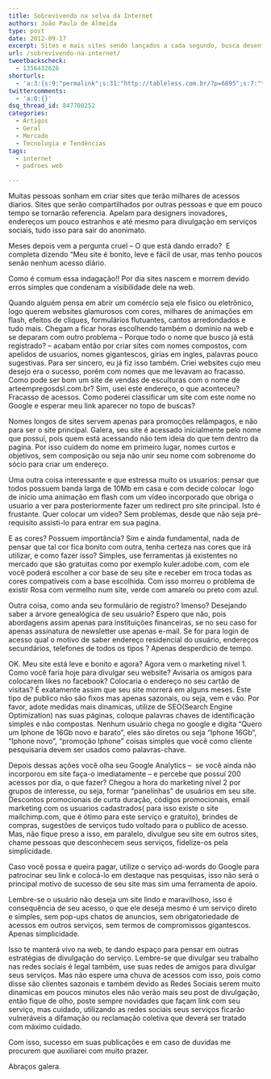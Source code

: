 ```yaml
---
title: Sobrevivendo na selva da Internet
authors: João Paulo de Almeida
type: post
date: 2012-09-17
excerpt: Sites e mais sites sendo lançados a cada segundo, busca desenfreada para alcançar o topo das redes de pesquisa. Como controlar quem entra e saí de seu site? Ficar de olho apenas no Analytics ajuda?
url: /sobrevivendo-na-internet/
tweetbackscheck:
  - 1356432626
shorturls:
  - 'a:3:{s:9:"permalink";s:31:"http://tableless.com.br/?p=6895";s:7:"tinyurl";s:26:"http://tinyurl.com/8nrkvqu";s:4:"isgd";s:19:"http://is.gd/Ppdz0r";}'
twittercomments:
  - 'a:0:{}'
dsq_thread_id: 847708252
categories:
  - Artigos
  - Geral
  - Mercado
  - Tecnologia e Tendências
tags:
  - internet
  - padroes web

---
```

Muitas pessoas sonham em criar sites que terão milhares de acessos diarios. Sites que serão compartilhados por outras pessoas e que em pouco tempo se tornarão referencia. Apelam para designers inovadores, endereços um pouco estranhos e até mesmo para divulgação em serviços sociais, tudo isso para sair do anonimato.

Meses depois vem a pergunta cruel – O que está dando errado?  E completa dizendo “Meu site é bonito, leve e fácil de usar, mas tenho poucos senão nenhum acesso diário.

Como é comum essa indagação!! Por dia sites nascem e morrem devido erros simples que condenam a visibilidade dele na web.
  
Quando alguém pensa em abrir um comércio seja ele fisico ou eletrônico, logo querem websites glamurosos com cores, milhares de animações em flash, efeitos de cliques, formulários flutuantes, cantos arredondados e tudo mais. Chegam a ficar horas escolhendo também o dominio na web e se deparam com outro problema – Porque todo o nome que busco já está registrado? – acabam então por criar sites com nomes compostos, com apelidos de usuarios, nomes gigantescos, girias em ingles, palavras pouco sugestivas. Para ser sincero, eu já fiz isso também. Criei websites cujo meu desejo era o sucesso, porém com nomes que me levavam ao fracasso. Como pode ser bom um site de vendas de esculturas com o nome de arteempregosdsl.com.br? Sim, usei este endereço, o que aconteceu? Fracasso de acessos. Como poderei classificar um site com este nome no Google e esperar meu link aparecer no topo de buscas?

Nomes longos de sites servem apenas para promoções relâmpagos, e não para ser o site principal. Galera, seu site é acessado inicialmente pelo nome que possuí, pois quem está acessando não tem ideia do que tem dentro da pagina. Por isso cuidem do nome em primeiro lugar, nomes curtos e objetivos, sem composição ou seja não unir seu nome com sobrenome do sócio para criar um endereço.

Uma outra coisa interessante e que estressa muito os usuarios: pensar que todos possuem banda larga de 10Mb em casa e com decide colocar  logo de inicio uma animação em flash com um vídeo incorporado que obriga o usuario a ver para posteriormente fazer um redirect pro site principal. Isto é frustante. Quer colocar um video? Sem problemas, desde que não seja pré-requisito assisti-lo para entrar em sua pagina.

E as cores? Possuem importância? Sim e ainda fundamental, nada de pensar que tal cor fica bonito com outra, tenha certeza nas cores que irá utilizar, e como fazer isso? Simples, use ferramentas já existentes no mercado que são gratuitas como por exemplo kuler.adobe.com, com ele você poderá escolher a cor base de seu site e receber em troca todas as cores compativeis com a base escolhida. Com isso morreu o problema de existir Rosa com vermelho num site, verde com amarelo ou preto com azul.

Outra coisa, como anda seu formulário de registro? Imenso? Desejando saber a árvore genealógica de seu usuário? Espero que não, pois abordagens assim apenas para instituições financeiras, se no seu caso for apenas assinatura de newsletter use apenas e-mail. Se for para login de acesso qual o motivo de saber endereço residencial do usuário, endereços secundários, telefones de todos os tipos ? Apenas desperdicio de tempo.

OK. Meu site está leve e bonito e agora? Agora vem o marketing nível 1. Como você faria hoje para divulgar seu website? Avisaria os amigos para colocarem likes no facebook? Colocaria o endereço no seu cartão de visitas? É exatamente assim que seu site morrerá em alguns meses. Este tipo de publico não são fixos mas apenas sazonais, ou seja, vem e vão. Por favor, adote medidas mais dinamicas, utilize de SEO(Search Engine Optimization) nas suas páginas, coloque palavras chaves de identificação simples e não compostas. Nenhum usuário chega no google e digita “Quero um Iphone de 16Gb novo e barato”, eles são diretos ou seja “Iphone 16Gb”, “Iphone novo”, “promoção Iphone” coisas simples que você como cliente pesquisaria devem ser usados como palavras-chave.

Depois dessas ações você olha seu Google Analytics &#8211;  se você ainda não incorporou em site faça-o imediatamente &#8211; e percebe que possuí 200 acessos por dia, o que fazer? Chegou a hora do marketing nível 2 por grupos de interesse, ou seja, formar “panelinhas” de usuários em seu site. Descontos promocionais de curta duração, códigos promocionais, email marketing com os usuarios cadastrados( para isso existe o site mailchimp.com, que é ótimo para este serviço e gratuito), brindes de compras, sugestões de serviços tudo voltado para o publico de acesso. Mas, não fique preso a isso, em paralelo, divulgue seu site em outros sites, chame pessoas que desconhecem seus serviços, fidelize-os pela simplicidade.

Caso você possa e queira pagar, utilize o serviço ad-words do Google para patrocinar seu link e colocá-lo em destaque nas pesquisas, isso não será o principal motivo de sucesso de seu site mas sim uma ferramenta de apoio.

Lembre-se o usuário não deseja um site lindo e maravilhoso, isso é consequência de seu acesso, o que ele deseja mesmo é um serviço direto e simples, sem pop-ups chatos de anuncios, sem obrigatoriedade de acessos em outros serviços, sem termos de compromissos gigantescos. Apenas simplicidade.

Isso te manterá vivo na web, te dando espaço para pensar em outras estratégias de divulgação do serviço. Lembre-se que divulgar seu trabalho nas redes sociais é legal também, use suas redes de amigos para divulgar seus serviços. Mas não espere uma chuva de acessos com isso, pois como disse são clientes sazonais e também devido as Redes Sociais serem muito dinamicas em poucos minutos eles não verão mais seu post de divulgação, então fique de olho, poste sempre novidades que façam link com seu serviço, mas cuidado, utilizando as redes sociais seus serviços ficarão vulneráveis a difamação ou reclamação coletiva que deverá ser tratado com máximo cuidado.

Com isso, sucesso em suas publicações e em caso de duvidas me procurem que auxiliarei com muito prazer.

Abraços galera.